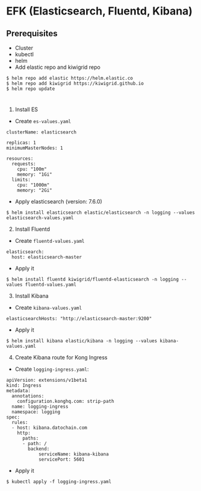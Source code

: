 
# EFK (Elasticsearch, Fluentd, Kibana)
## Prerequisites
- Cluster
- kubectl
- helm
- Add elastic repo and kiwigrid repo
```
$ helm repo add elastic https://helm.elastic.co
$ helm repo add kiwigrid https://kiwigrid.github.io
$ helm repo update
```

#


1. Install ES
- Create ```es-values.yaml```
```
clusterName: elasticsearch

replicas: 1
minimumMasterNodes: 1

resources:
  requests:
    cpu: "100m"
    memory: "1Gi"
  limits:
    cpu: "1000m"
    memory: "2Gi"
```

- Apply elasticsearch (version: 7.6.0)
```
$ helm install elasticsearch elastic/elasticsearch -n logging --values elasticsearch-values.yaml
```


2. Install Fluentd
- Create ```fluentd-values.yaml```
```
elasticsearch:
  host: elasticsearch-master
```

- Apply it
```
$ helm install fluentd kiwigrid/fluentd-elasticsearch -n logging --values fluentd-values.yaml
```

3. Install Kibana
- Create ```kibana-values.yaml```
```
elasticsearchHosts: "http://elasticsearch-master:9200"
```

- Apply it
```
$ helm install kibana elastic/kibana -n logging --values kibana-values.yaml
```

4. Create Kibana route for Kong Ingress
- Create ```logging-ingress.yaml```:
```
apiVersion: extensions/v1beta1
kind: Ingress
metadata:
  annotations:
    configuration.konghq.com: strip-path
  name: logging-ingress
  namespace: logging
spec:
  rules:
  - host: kibana.datochain.com
    http:
      paths:
      - path: /
        backend:
            serviceName: kibana-kibana
            servicePort: 5601

```

- Apply it
```
$ kubectl apply -f logging-ingress.yaml
```